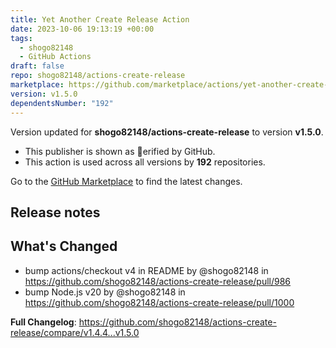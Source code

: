```yaml
---
title: Yet Another Create Release Action
date: 2023-10-06 19:13:19 +00:00
tags:
  - shogo82148
  - GitHub Actions
draft: false
repo: shogo82148/actions-create-release
marketplace: https://github.com/marketplace/actions/yet-another-create-release-action
version: v1.5.0
dependentsNumber: "192"
---
```



Version updated for **shogo82148/actions-create-release** to version **v1.5.0**.
- This publisher is shown as erified by GitHub.
- This action is used across all versions by **192** repositories.

Go to the [GitHub Marketplace](https://github.com/marketplace/actions/yet-another-create-release-action) to find the latest changes.

## Release notes

<!-- Release notes generated using configuration in .github/release.yml at v1.5.0 -->

## What's Changed
* bump actions/checkout v4 in README by @shogo82148 in https://github.com/shogo82148/actions-create-release/pull/986
* bump Node.js v20 by @shogo82148 in https://github.com/shogo82148/actions-create-release/pull/1000


**Full Changelog**: https://github.com/shogo82148/actions-create-release/compare/v1.4.4...v1.5.0
